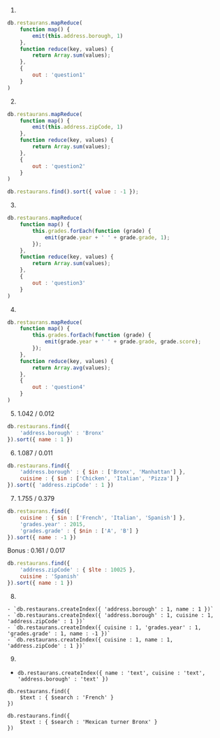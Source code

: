 1.

```javascript
db.restaurans.mapReduce(
    function map() {
        emit(this.address.borough, 1)
    },
    function reduce(key, values) {
        return Array.sum(values);
    },
    {
        out : 'question1'
    }
)
```

2.

```javascript
db.restaurans.mapReduce(
    function map() {
        emit(this.address.zipCode, 1)
    },
    function reduce(key, values) {
        return Array.sum(values);
    },
    {
        out : 'question2'
    }
)

db.restaurans.find().sort({ value : -1 });
```

3.

```javascript
db.restaurans.mapReduce(
    function map() {
        this.grades.forEach(function (grade) {
            emit(grade.year + ' ' + grade.grade, 1);
        });
    },
    function reduce(key, values) {
        return Array.sum(values);
    },
    {
        out : 'question3'
    }
)
```

4.

```javascript
db.restaurans.mapReduce(
    function map() {
        this.grades.forEach(function (grade) {
            emit(grade.year + ' ' + grade.grade, grade.score);
        });
    },
    function reduce(key, values) {
        return Array.avg(values);
    },
    {
        out : 'question4'
    }
)
```

5. 1.042 / 0.012

```javascript
db.restaurans.find({
    'address.borough' : 'Bronx'
}).sort({ name : 1 })
```

6. 1.087 / 0.011

```javascript
db.restaurans.find({
    'address.borough' : { $in : ['Bronx', 'Manhattan'] },
    cuisine : { $in : ['Chicken', 'Italian', 'Pizza'] }
}).sort({ 'address.zipCode' : 1 })
```

7. 1.755 / 0.379

```javascript
db.restaurans.find({
    cuisine : { $in : ['French', 'Italian', 'Spanish'] },
    'grades.year' : 2015,
    'grades.grade' : { $nin : ['A', 'B'] }
}).sort({ name : -1 })
```

Bonus : 0.161 / 0.017

```javascript
db.restaurans.find({
    'address.zipCode' : { $lte : 10025 },
    cuisine : 'Spanish'
}).sort({ name : 1 })
```

8.

    - `db.restaurans.createIndex({ 'address.borough' : 1, name : 1 })`
    - `db.restaurans.createIndex({ 'address.borough' : 1, cuisine : 1, 'address.zipCode' : 1 })`
    - `db.restaurans.createIndex({ cuisine : 1, 'grades.year' : 1, 'grades.grade' : 1, name : -1 })`
    - `db.restaurans.createIndex({ cuisine : 1, name : 1, 'address.zipCode' : 1 })`

9.

- `db.restaurans.createIndex({ name : 'text', cuisine : 'text', 'address.borough' : 'text' })`

```
db.restaurans.find({
    $text : { $search : 'French' }
})
```

```
db.restaurans.find({
    $text : { $search : 'Mexican turner Bronx' }
})
```

